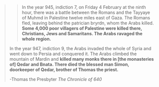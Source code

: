 > > In the year 945, indiction 7, on Friday 4 February at the ninth hour, there was a battle between the Romans and the Tayyaye of Muhmd in Palestine twelve miles east of Gaza. The Romans fled, leaving behind the patrician bryrdn, whom the Arabs killed. **Some 4,000 poor villagers of Palestine were killed there, Christians, Jews and Samaritans. The Arabs ravaged the whole region.**
> 
> In the year 947, indiction 9, the Arabs invaded the whole of Syria and went down to Persia and conquered it. The Arabs climbed the mountain of Mardin and **killed many monks there in [the monasteries of] Qedar and Bnata. There died the blessed man Simon, doorkeeper of Qedar, brother of Thomas the priest.**
> 
> -Thomas the Presbyter _The Chronicle of 640_

